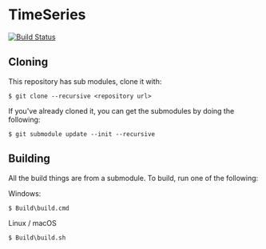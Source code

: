 # TimeSeries


[![Build Status](https://dev.azure.com/dolittle/Dolittle%20open-source%20repositories/_apis/build/status/dolittle-timeseries.Modules?branchName=master)](https://dev.azure.com/dolittle/Dolittle%20open-source%20repositories/_build/latest?definitionId=17&branchName=master)

## Cloning

This repository has sub modules, clone it with:

```shell
$ git clone --recursive <repository url>
```

If you've already cloned it, you can get the submodules by doing the following:

```shell
$ git submodule update --init --recursive
```

## Building

All the build things are from a submodule.
To build, run one of the following:

Windows:

```shell
$ Build\build.cmd
```

Linux / macOS

```shell
$ Build\build.sh
```
